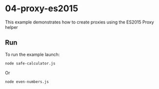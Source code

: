 # 04-proxy-es2015

This example demonstrates how to create proxies using the ES2015 Proxy helper

## Run

To run the example launch:

```bash
node safe-calculator.js
```

Or

```bash
node even-numbers.js
```
